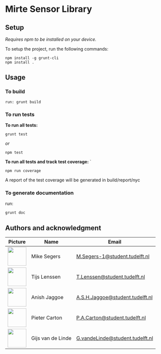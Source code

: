 # Mirte Sensor Library

## Setup

*Requires npm to be installed on your device.*

To setup the project, run the following commands:
```
npm install -g grunt-cli  
npm install .
```

## Usage

### **To build**
```
run: grunt build
```

### **To run tests**

**To run all tests:**
```  
grunt test  
```
*or*  
```
npm test 
```    

**To run all tests and track test coverage:** `
``` 
npm run coverage 
```

A report of the test coverage will be generated in build/report/nyc




### **To generate documentation**

run: 
```
grunt doc
``` 

## Authors and acknowledgment

| Picture | Name | Email |
|---|---|---|
| <img src="https://wallpaperforu.com/wp-content/uploads/2021/08/Wallpaper-Berserk-Guts-Illustration-Anime-Kentaro-Miura28.jpg" width="60"/> | Mike Segers | M.Segers-1@student.tudelft.nl |
| <img src="http://images6.fanpop.com/image/photos/42700000/Guts-berserk-the-anime-manga-42723571-2048-2048.jpg" width="60"/> | Tijs Lenssen | T.Lenssen@student.tudelft.nl |
| <img src="https://cdn.vox-cdn.com/thumbor/s6rpbnnI4ZnpVULM2ywINJFVW1Y=/0x0:1800x1322/1220x813/filters:focal(315x557:603x845):format(webp)/cdn.vox-cdn.com/uploads/chorus_image/image/70712980/guts.0.jpg" width="60"/> | Anish Jaggoe | A.S.H.Jaggoe@student.tudelft.nl |
| <img src="https://i.ytimg.com/vi/1AssnQiOU54/maxresdefault.jpg" width="60"/> | Pieter Carton | P.A.Carton@student.tudelft.nl |
| <img src="https://gitlab.ewi.tudelft.nl/uploads/-/system/user/avatar/3096/avatar.png?width=400" width="60"/> | Gijs van de Linde | G.vandeLinde@student.tudelft.nl |

